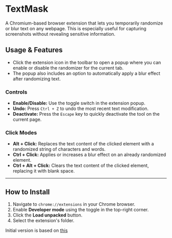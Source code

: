 # TextMask

A Chromium-based browser extension that lets you temporarily randomize or blur text on any webpage. This is especially useful for capturing screenshots without revealing sensitive information.

## Usage & Features

- Click the extension icon in the toolbar to open a popup where you can enable or disable the randomizer for the current tab.
- The popup also includes an option to automatically apply a blur effect after randomizing text.

### Controls

- **Enable/Disable:** Use the toggle switch in the extension popup.
- **Undo:** Press `Ctrl + Z` to undo the most recent text modification.
- **Deactivate:** Press the `Escape` key to quickly deactivate the tool on the current page.

### Click Modes

- **Alt + Click:** Replaces the text content of the clicked element with a randomized string of characters and words.
- **Ctrl + Click:** Applies or increases a blur effect on an already randomized element.
- **Ctrl + Alt + Click:** Clears the text content of the clicked element, replacing it with blank space.

---

## How to Install

1. Navigate to `chrome://extensions` in your Chrome browser.
2. Enable **Developer mode** using the toggle in the top-right corner.
3. Click the **Load unpacked** button.
4. Select the extension's folder.

Initial version is based on [this](https://github.com/ThioJoe/Simple-Chrome-Extension-Utilities)
